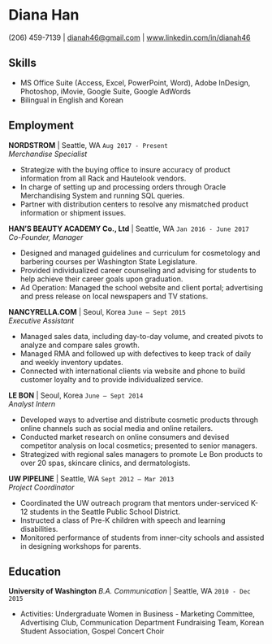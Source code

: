 
# Diana Han

(206) 459-7139
|
dianah46@gmail.com
|
www.linkedin.com/in/dianah46




## Skills
* MS Office Suite (Access, Excel, PowerPoint, Word), Adobe InDesign, Photoshop, iMovie, Google Suite, Google AdWords
* Bilingual in English and Korean



## Employment

__NORDSTROM__  | Seattle, WA `Aug 2017 - Present` 
<br>_Merchandise Specialist_
* Strategize with the buying office to insure accuracy of product information from all Rack and Hautelook vendors.
* In charge of setting up and processing orders through Oracle Merchandising System and running SQL queries.
* Partner with distribution centers to resolve any mismatched product information or shipment issues.


__HAN’S BEAUTY ACADEMY Co., Ltd__  | Seattle, WA `Jan 2016 - June 2017` 
<br>_Co-Founder, Manager_
* Designed and managed guidelines and curriculum for cosmetology and barbering courses per Washington State Legislature.
* Provided individualized career counseling and advising for students to help achieve their career goals upon graduation.
* Ad Operation: Managed the school website and client portal; advertising and press release on local newspapers and TV stations.


__NANCYRELLA.COM__ | Seoul, Korea `June – Sept 2015` 
<br>_Executive Assistant_
* Managed sales data, including day-to-day volume, and created pivots to analyze and compare sales growth.
* Managed RMA and followed up with defectives to keep track of daily and weekly inventory updates.
* Connected with international clients via website and phone to build customer loyalty and to provide individualized service.


__LE BON__ | Seoul, Korea `June – Sept 2014` 
<br>_Analyst Intern_
* Developed ways to advertise and distribute cosmetic products through online channels such as social media and online retailers.
* Conducted market research on online consumers and devised competitor analysis on local cosmetics; presented to senior managers.
* Strategized with regional sales managers to promote Le Bon products to over 20 spas, skincare clinics, and dermatologists.


__UW PIPELINE__  | Seattle, WA `Sept 2012 – Mar 2013` 
<br>_Project Coordinator_
* Coordinated the UW outreach program that mentors under-serviced K-12 students in the Seattle Public School District.
* Instructed a class of Pre-K children with speech and learning disabilities.
* Monitored performance of students from inner-city schools and assisted in designing workshops for parents.

## Education


__University of Washington__ _B.A. Communication_ | Seattle, WA  `2010 - Dec 2015`
* Activities: Undergraduate Women in Business - Marketing Committee, Advertising Club, Communication Department Fundraising Team, Korean Student Association, Gospel Concert Choir





